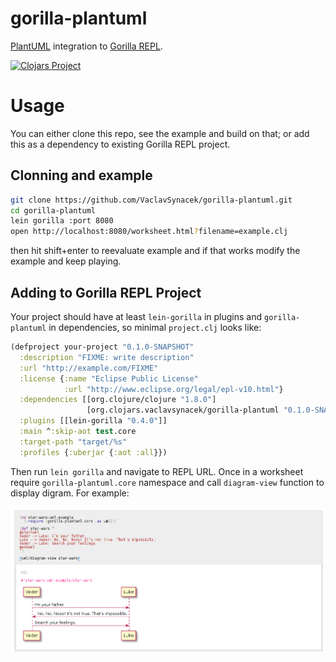 # gorilla-plantuml
[PlantUML](http://plantuml.com/) integration to [Gorilla REPL](http://gorilla-repl.org/).


[![Clojars Project](https://img.shields.io/clojars/v/org.clojars.vaclavsynacek/gorilla-plantuml.svg)](https://clojars.org/org.clojars.vaclavsynacek/gorilla-plantuml)


# Usage

You can either clone this repo, see the example and build on that; or add this as a dependency to existing Gorilla REPL project.

## Clonning and example

```bash
git clone https://github.com/VaclavSynacek/gorilla-plantuml.git
cd gorilla-plantuml
lein gorilla :port 8080
open http://localhost:8080/worksheet.html?filename=example.clj
```

then hit shift+enter to reevaluate example and if that works modify the example and keep playing.

## Adding to Gorilla REPL Project

Your project should have at least `lein-gorilla` in plugins and `gorilla-plantuml` in dependencies, so minimal `project.clj` looks like:

```clojure
(defproject your-project "0.1.0-SNAPSHOT"
  :description "FIXME: write description"
  :url "http://example.com/FIXME"
  :license {:name "Eclipse Public License"
            :url "http://www.eclipse.org/legal/epl-v10.html"}
  :dependencies [[org.clojure/clojure "1.8.0"]
                 [org.clojars.vaclavsynacek/gorilla-plantuml "0.1.0-SNAPSHOT"]]
  :plugins [[lein-gorilla "0.4.0"]]
  :main ^:skip-aot test.core
  :target-path "target/%s"
  :profiles {:uberjar {:aot :all}})
```

Then run `lein gorilla` and navigate to REPL URL. Once in a worksheet require `gorilla-plantuml.core` namespace and call `diagram-view` function to display digram. For example:

![Screenshot of example usage](example.png)
